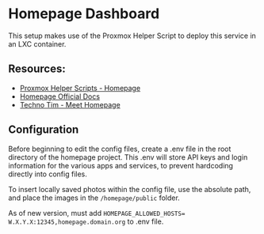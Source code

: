 # Homepage Dashboard

This setup makes use of the Proxmox Helper Script to deploy this service in an LXC container.  

## Resources:
* [Proxmox Helper Scripts - Homepage](https://tteck.github.io/Proxmox/#homepage-lxc)
* [Homepage Official Docs](https://gethomepage.dev/configs/)
* [Techno Tim - Meet Homepage](https://www.youtube.com/watch?v=mC3tjysJ01E)

## Configuration

Before beginning to edit the config files, create a .env file in the root directory of the homepage project. This .env will store API keys and login information for the various apps and services, to prevent hardcoding directly into config files.  

To insert locally saved photos within the config file, use the absolute path, and place the images in the `/homepage/public` folder.  
  
As of new version, must add `HOMEPAGE_ALLOWED_HOSTS= W.X.Y.X:12345,homepage.domain.org` to .env file.  
